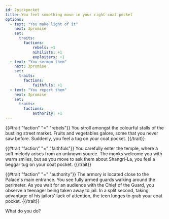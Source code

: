 ```yaml
---
id: 2pickpocket
title: You feel something move in your right coat pocket
options:
  - text: "You make light of it"
    next: 3promise
    set:
      traits:
        factions:
            rebels: +1
            nihilists: +1
            exploiters: +1
  - text: "You sermon them"
    next: 3promise
    set:
      traits:
        factions:
            faithfuls: +1
  - text: "You report them"
    next: 3promise
    set:
      traits:
        factions:
            authority: +1
---
```


{{#trait "faction" "=" "rebels"}}
You stroll amongst the colourful stalls of the bustling street market. Fruits and vegetables galore, some that you never saw before. Suddenly, you feel a tug on your coat pocket.
{{/trait}}

{{#trait "faction" "=" "faithfuls"}}
You carefully enter the temple, where a soft melody arises from an unknown source. The monks welcome you with warm smiles, but as you move to ask them about Shangri-La, you feel a beggar tug on your coat pocket.
{{/trait}}

{{#trait "faction" "=" "authority"}}
The armory is located close to the Palace's main entrance. You see fully armed guards walking around the perimeter. As you wait for an audience with the Chief of the Guard, you observe a teenager being taken away to jail. In a split second, taking advantage of his jailors' lack of attention, the teen lunges to grab your coat pocket.
{{/trait}}

What do you do?
